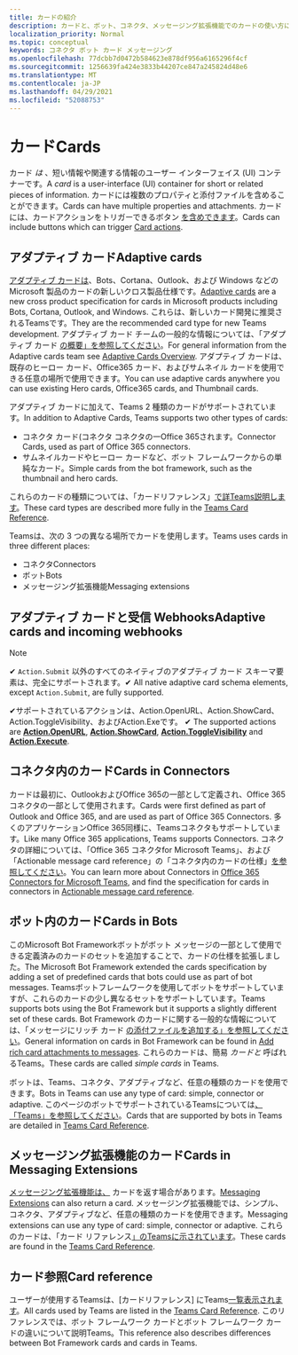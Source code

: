 ```yaml
---
title: カードの紹介
description: カードと、ボット、コネクタ、メッセージング拡張機能でのカードの使い方について説明します。
localization_priority: Normal
ms.topic: conceptual
keywords: コネクタ ボット カード メッセージング
ms.openlocfilehash: 77dcbb7d0472b584623e878df956a6165296f4cf
ms.sourcegitcommit: 1256639fa424e3833b44207ce847a245824d48e6
ms.translationtype: MT
ms.contentlocale: ja-JP
ms.lasthandoff: 04/29/2021
ms.locfileid: "52088753"
---
```

# <a name="cards"></a><span data-ttu-id="a60a7-104">カード</span><span class="sxs-lookup"><span data-stu-id="a60a7-104">Cards</span></span>

<span data-ttu-id="a60a7-105">カード *は* 、短い情報や関連する情報のユーザー インターフェイス (UI) コンテナーです。</span><span class="sxs-lookup"><span data-stu-id="a60a7-105">A *card* is a user-interface (UI) container for short or related pieces of information.</span></span> <span data-ttu-id="a60a7-106">カードには複数のプロパティと添付ファイルを含めることができます。</span><span class="sxs-lookup"><span data-stu-id="a60a7-106">Cards can have multiple properties and attachments.</span></span> <span data-ttu-id="a60a7-107">カードには、カードアクションをトリガーできるボタン [を含めできます](~/task-modules-and-cards/cards/cards-actions.md)。</span><span class="sxs-lookup"><span data-stu-id="a60a7-107">Cards can include buttons which can trigger [Card actions](~/task-modules-and-cards/cards/cards-actions.md).</span></span>

## <a name="adaptive-cards"></a><span data-ttu-id="a60a7-108">アダプティブ カード</span><span class="sxs-lookup"><span data-stu-id="a60a7-108">Adaptive cards</span></span>

<span data-ttu-id="a60a7-109">[アダプティブ カードは](~/task-modules-and-cards/cards/cards-reference.md#adaptive-card)、Bots、Cortana、Outlook、および Windows などの Microsoft 製品のカードの新しいクロス製品仕様です。</span><span class="sxs-lookup"><span data-stu-id="a60a7-109">[Adaptive cards](~/task-modules-and-cards/cards/cards-reference.md#adaptive-card) are a new cross product specification for cards in Microsoft products including Bots, Cortana, Outlook, and Windows.</span></span> <span data-ttu-id="a60a7-110">これらは、新しいカード開発に推奨されるTeamsです。</span><span class="sxs-lookup"><span data-stu-id="a60a7-110">They are the recommended card type for new Teams development.</span></span> <span data-ttu-id="a60a7-111">アダプティブ カード チームの一般的な情報については、「アダプティブ カード [の概要」を参照してください](/adaptive-cards)。</span><span class="sxs-lookup"><span data-stu-id="a60a7-111">For general information from the Adaptive cards team see [Adaptive Cards Overview](/adaptive-cards).</span></span> <span data-ttu-id="a60a7-112">アダプティブ カードは、既存のヒーロー カード、Office365 カード、およびサムネイル カードを使用できる任意の場所で使用できます。</span><span class="sxs-lookup"><span data-stu-id="a60a7-112">You can use adaptive cards anywhere you can use existing Hero cards, Office365 cards, and Thumbnail cards.</span></span>

<span data-ttu-id="a60a7-113">アダプティブ カードに加えて、Teams 2 種類のカードがサポートされています。</span><span class="sxs-lookup"><span data-stu-id="a60a7-113">In addition to Adaptive Cards, Teams supports two other types of cards:</span></span>

* <span data-ttu-id="a60a7-114">コネクタ カード(コネクタ コネクタの一Office 365されます。</span><span class="sxs-lookup"><span data-stu-id="a60a7-114">Connector Cards, used as part of Office 365 connectors.</span></span>
* <span data-ttu-id="a60a7-115">サムネイルカードやヒーロー カードなど、ボット フレームワークからの単純なカード。</span><span class="sxs-lookup"><span data-stu-id="a60a7-115">Simple cards from the bot framework, such as the thumbnail and hero cards.</span></span>

<span data-ttu-id="a60a7-116">これらのカードの種類については、「カードリファレンス」[で詳Teams説明します](~/task-modules-and-cards/cards/cards-reference.md)。</span><span class="sxs-lookup"><span data-stu-id="a60a7-116">These card types are described more fully in the [Teams Card Reference](~/task-modules-and-cards/cards/cards-reference.md).</span></span>

<span data-ttu-id="a60a7-117">Teamsは、次の 3 つの異なる場所でカードを使用します。</span><span class="sxs-lookup"><span data-stu-id="a60a7-117">Teams uses cards in three different places:</span></span>

* <span data-ttu-id="a60a7-118">コネクタ</span><span class="sxs-lookup"><span data-stu-id="a60a7-118">Connectors</span></span>
* <span data-ttu-id="a60a7-119">ボット</span><span class="sxs-lookup"><span data-stu-id="a60a7-119">Bots</span></span>
* <span data-ttu-id="a60a7-120">メッセージング拡張機能</span><span class="sxs-lookup"><span data-stu-id="a60a7-120">Messaging extensions</span></span>

## <a name="adaptive-cards-and-incoming-webhooks"></a><span data-ttu-id="a60a7-121">アダプティブ カードと受信 Webhooks</span><span class="sxs-lookup"><span data-stu-id="a60a7-121">Adaptive cards and incoming webhooks</span></span>

> [!NOTE]
>
> <span data-ttu-id="a60a7-122">✔ `Action.Submit` 以外のすべてのネイティブのアダプティブ カード スキーマ要素は、完全にサポートされます。</span><span class="sxs-lookup"><span data-stu-id="a60a7-122">✔ All native adaptive card schema elements, except `Action.Submit`, are fully supported.</span></span>
>
> <span data-ttu-id="a60a7-123">✔サポートされているアクションは[](https://docs.microsoft.com/adaptive-cards/authoring-cards/universal-action-model#actionexecute)、Action.OpenURL、Action.ShowCard、Action.ToggleVisibility、およびAction.Exeです。 [](https://adaptivecards.io/explorer/Action.OpenUrl.html) [](https://adaptivecards.io/explorer/Action.ShowCard.html) [](https://adaptivecards.io/explorer/Action.ToggleVisibility.html)</span><span class="sxs-lookup"><span data-stu-id="a60a7-123">✔ The supported actions are [**Action.OpenURL**](https://adaptivecards.io/explorer/Action.OpenUrl.html), [**Action.ShowCard**](https://adaptivecards.io/explorer/Action.ShowCard.html), [**Action.ToggleVisibility**](https://adaptivecards.io/explorer/Action.ToggleVisibility.html) and [**Action.Execute**](https://docs.microsoft.com/adaptive-cards/authoring-cards/universal-action-model#actionexecute).</span></span>

## <a name="cards-in-connectors"></a><span data-ttu-id="a60a7-124">コネクタ内のカード</span><span class="sxs-lookup"><span data-stu-id="a60a7-124">Cards in Connectors</span></span>

<span data-ttu-id="a60a7-125">カードは最初に、OutlookおよびOffice 365の一部として定義され、Office 365コネクタの一部として使用されます。</span><span class="sxs-lookup"><span data-stu-id="a60a7-125">Cards were first defined as part of Outlook and Office 365, and are used as part of Office 365 Connectors.</span></span> <span data-ttu-id="a60a7-126">多くのアプリケーションOffice 365同様に、Teamsコネクタもサポートしています。</span><span class="sxs-lookup"><span data-stu-id="a60a7-126">Like many Office 365 applications, Teams supports Connectors.</span></span> <span data-ttu-id="a60a7-127">コネクタの詳細については、「Office 365 コネクタ[](~/webhooks-and-connectors/what-are-webhooks-and-connectors.md)for Microsoft Teams」、および「Actionable message card reference」の「コネクタ内のカードの仕様」[を参照してください](/outlook/actionable-messages/card-reference)。</span><span class="sxs-lookup"><span data-stu-id="a60a7-127">You can learn more about Connectors in [Office 365 Connectors for Microsoft Teams](~/webhooks-and-connectors/what-are-webhooks-and-connectors.md), and find the specification for cards in connectors in [Actionable message card reference](/outlook/actionable-messages/card-reference).</span></span>

## <a name="cards-in-bots"></a><span data-ttu-id="a60a7-128">ボット内のカード</span><span class="sxs-lookup"><span data-stu-id="a60a7-128">Cards in Bots</span></span>

<span data-ttu-id="a60a7-129">このMicrosoft Bot Frameworkボットがボット メッセージの一部として使用できる定義済みのカードのセットを追加することで、カードの仕様を拡張しました。</span><span class="sxs-lookup"><span data-stu-id="a60a7-129">The Microsoft Bot Framework extended the cards specification by adding a set of predefined cards that bots could use as part of bot messages.</span></span> <span data-ttu-id="a60a7-130">Teamsボットフレームワークを使用してボットをサポートしていますが、これらのカードの少し異なるセットをサポートしています。</span><span class="sxs-lookup"><span data-stu-id="a60a7-130">Teams supports bots using the Bot Framework but it supports a slightly different set of these cards.</span></span> <span data-ttu-id="a60a7-131">Bot Framework のカードに関する一般的な情報については、「メッセージにリッチ カード [の添付ファイルを追加する」を参照してください](/bot-framework/nodejs/bot-builder-nodejs-send-rich-cards)。</span><span class="sxs-lookup"><span data-stu-id="a60a7-131">General information on cards in Bot Framework can be found in [Add rich card attachments to messages](/bot-framework/nodejs/bot-builder-nodejs-send-rich-cards).</span></span> <span data-ttu-id="a60a7-132">これらのカードは、簡易 *カードと* 呼ばれるTeams。</span><span class="sxs-lookup"><span data-stu-id="a60a7-132">These cards are called *simple cards* in Teams.</span></span>

<span data-ttu-id="a60a7-133">ボットは、Teams、コネクタ、アダプティブなど、任意の種類のカードを使用できます。</span><span class="sxs-lookup"><span data-stu-id="a60a7-133">Bots in Teams can use any type of card: simple, connector or adaptive.</span></span> <span data-ttu-id="a60a7-134">このページのボットでサポートされているTeamsについては[、「Teams」を参照してください](~/task-modules-and-cards/cards/cards-reference.md)。</span><span class="sxs-lookup"><span data-stu-id="a60a7-134">Cards that are supported by bots in Teams are detailed in [Teams Card Reference](~/task-modules-and-cards/cards/cards-reference.md).</span></span>  

## <a name="cards-in-messaging-extensions"></a><span data-ttu-id="a60a7-135">メッセージング拡張機能のカード</span><span class="sxs-lookup"><span data-stu-id="a60a7-135">Cards in Messaging Extensions</span></span>

<span data-ttu-id="a60a7-136">[メッセージング拡張機能は、](~/messaging-extensions/what-are-messaging-extensions.md) カードを返す場合があります。</span><span class="sxs-lookup"><span data-stu-id="a60a7-136">[Messaging Extensions](~/messaging-extensions/what-are-messaging-extensions.md) can also return a card.</span></span> <span data-ttu-id="a60a7-137">メッセージング拡張機能では、シンプル、コネクタ、アダプティブなど、任意の種類のカードを使用できます。</span><span class="sxs-lookup"><span data-stu-id="a60a7-137">Messaging extensions can use any type of card: simple, connector or adaptive.</span></span> <span data-ttu-id="a60a7-138">これらのカードは、「カード リファレンス[」のTeamsに示されています](~/task-modules-and-cards/cards/cards-reference.md)。</span><span class="sxs-lookup"><span data-stu-id="a60a7-138">These cards are found in the [Teams Card Reference](~/task-modules-and-cards/cards/cards-reference.md).</span></span>

## <a name="card-reference"></a><span data-ttu-id="a60a7-139">カード参照</span><span class="sxs-lookup"><span data-stu-id="a60a7-139">Card reference</span></span>

<span data-ttu-id="a60a7-140">ユーザーが使用するTeamsは、[カードリファレンス] にTeams[一覧表示されます](~/task-modules-and-cards/cards/cards-reference.md)。</span><span class="sxs-lookup"><span data-stu-id="a60a7-140">All cards used by Teams are listed in the [Teams Card Reference](~/task-modules-and-cards/cards/cards-reference.md).</span></span> <span data-ttu-id="a60a7-141">このリファレンスでは、ボット フレームワーク カードとボット フレームワーク カードの違いについて説明Teams。</span><span class="sxs-lookup"><span data-stu-id="a60a7-141">This reference also describes differences between Bot Framework cards and cards in Teams.</span></span>
